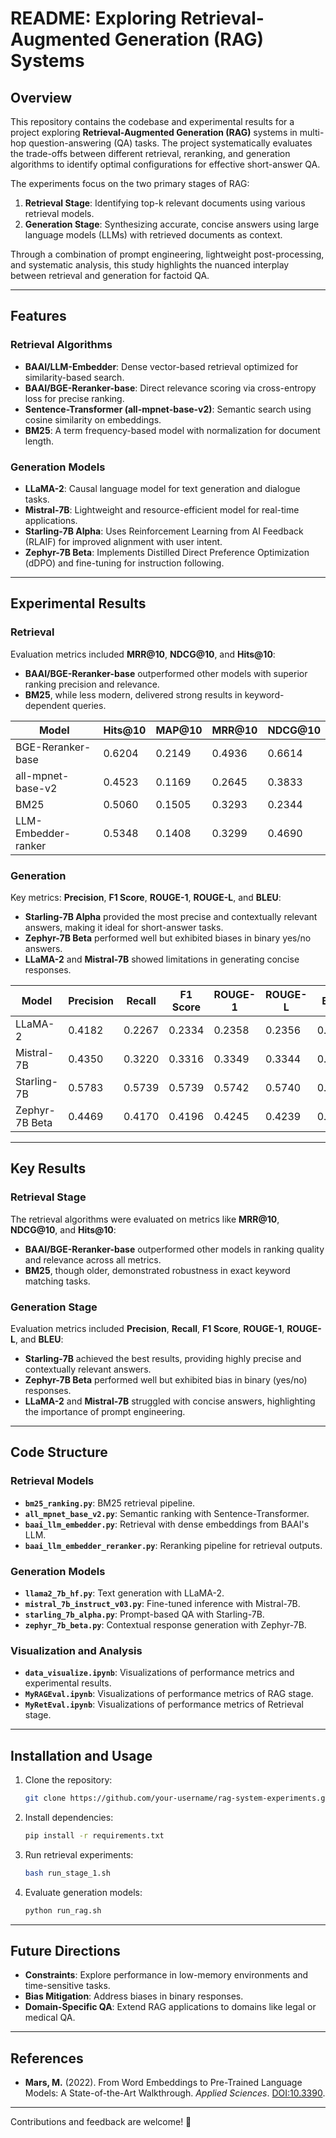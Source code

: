 # README: Exploring Retrieval-Augmented Generation (RAG) Systems

## Overview

This repository contains the codebase and experimental results for a project exploring **Retrieval-Augmented Generation (RAG)** systems in multi-hop question-answering (QA) tasks. The project systematically evaluates the trade-offs between different retrieval, reranking, and generation algorithms to identify optimal configurations for effective short-answer QA.

The experiments focus on the two primary stages of RAG:
1. **Retrieval Stage**: Identifying top-k relevant documents using various retrieval models.
2. **Generation Stage**: Synthesizing accurate, concise answers using large language models (LLMs) with retrieved documents as context.

Through a combination of prompt engineering, lightweight post-processing, and systematic analysis, this study highlights the nuanced interplay between retrieval and generation for factoid QA.

---

## Features

### Retrieval Algorithms
- **BAAI/LLM-Embedder**: Dense vector-based retrieval optimized for similarity-based search.
- **BAAI/BGE-Reranker-base**: Direct relevance scoring via cross-entropy loss for precise ranking.
- **Sentence-Transformer (all-mpnet-base-v2)**: Semantic search using cosine similarity on embeddings.
- **BM25**: A term frequency-based model with normalization for document length.

### Generation Models
- **LLaMA-2**: Causal language model for text generation and dialogue tasks.
- **Mistral-7B**: Lightweight and resource-efficient model for real-time applications.
- **Starling-7B Alpha**: Uses Reinforcement Learning from AI Feedback (RLAIF) for improved alignment with user intent.
- **Zephyr-7B Beta**: Implements Distilled Direct Preference Optimization (dDPO) and fine-tuning for instruction following.

---
## Experimental Results

### Retrieval
Evaluation metrics included **MRR@10**, **NDCG@10**, and **Hits@10**:
- **BAAI/BGE-Reranker-base** outperformed other models with superior ranking precision and relevance.
- **BM25**, while less modern, delivered strong results in keyword-dependent queries.

| Model                 | Hits@10 | MAP@10 | MRR@10 | NDCG@10 |
|-----------------------|---------|--------|--------|---------|
| BGE-Reranker-base     | 0.6204  | 0.2149 | 0.4936 | 0.6614  |
| all-mpnet-base-v2     | 0.4523  | 0.1169 | 0.2645 | 0.3833  |
| BM25                  | 0.5060  | 0.1505 | 0.3293 | 0.2344  |
| LLM-Embedder-ranker   | 0.5348  | 0.1408 | 0.3299 | 0.4690  |

### Generation
Key metrics: **Precision**, **F1 Score**, **ROUGE-1**, **ROUGE-L**, and **BLEU**:
- **Starling-7B Alpha** provided the most precise and contextually relevant answers, making it ideal for short-answer tasks.
- **Zephyr-7B Beta** performed well but exhibited biases in binary yes/no answers.
- **LLaMA-2** and **Mistral-7B** showed limitations in generating concise responses.

| Model          | Precision | Recall | F1 Score | ROUGE-1 | ROUGE-L | BLEU   |
|----------------|-----------|--------|----------|---------|---------|--------|
| LLaMA-2        | 0.4182    | 0.2267 | 0.2334   | 0.2358  | 0.2356  | 0.0554 |
| Mistral-7B     | 0.4350    | 0.3220 | 0.3316   | 0.3349  | 0.3344  | 0.0731 |
| Starling-7B    | 0.5783    | 0.5739 | 0.5739   | 0.5742  | 0.5740  | 0.1043 |
| Zephyr-7B Beta | 0.4469    | 0.4170 | 0.4196   | 0.4245  | 0.4239  | 0.0529 |

---

## Key Results

### Retrieval Stage
The retrieval algorithms were evaluated on metrics like **MRR@10**, **NDCG@10**, and **Hits@10**:
- **BAAI/BGE-Reranker-base** outperformed other models in ranking quality and relevance across all metrics.
- **BM25**, though older, demonstrated robustness in exact keyword matching tasks.

### Generation Stage
Evaluation metrics included **Precision**, **Recall**, **F1 Score**, **ROUGE-1**, **ROUGE-L**, and **BLEU**:
- **Starling-7B** achieved the best results, providing highly precise and contextually relevant answers.
- **Zephyr-7B Beta** performed well but exhibited bias in binary (yes/no) responses.
- **LLaMA-2** and **Mistral-7B** struggled with concise answers, highlighting the importance of prompt engineering.

---

## Code Structure

### Retrieval Models
- **`bm25_ranking.py`**: BM25 retrieval pipeline.
- **`all_mpnet_base_v2.py`**: Semantic ranking with Sentence-Transformer.
- **`baai_llm_embedder.py`**: Retrieval with dense embeddings from BAAI's LLM.
- **`baai_llm_embedder_reranker.py`**: Reranking pipeline for retrieval outputs.

### Generation Models
- **`llama2_7b_hf.py`**: Text generation with LLaMA-2.
- **`mistral_7b_instruct_v03.py`**: Fine-tuned inference with Mistral-7B.
- **`starling_7b_alpha.py`**: Prompt-based QA with Starling-7B.
- **`zephyr_7b_beta.py`**: Contextual response generation with Zephyr-7B.

### Visualization and Analysis
- **`data_visualize.ipynb`**: Visualizations of performance metrics and experimental results.
- **`MyRAGEval.ipynb`**: Visualizations of performance metrics of RAG stage.
- **`MyRetEval.ipynb`**: Visualizations of performance metrics of Retrieval stage.
---

## Installation and Usage

1. Clone the repository:
   ```bash
   git clone https://github.com/your-username/rag-system-experiments.git
   ```
2. Install dependencies:
   ```bash
   pip install -r requirements.txt
   ```
3. Run retrieval experiments:
   ```bash
   bash run_stage_1.sh
   ```
4. Evaluate generation models:
   ```bash
   python run_rag.sh
   ```

---

## Future Directions

- **Constraints**: Explore performance in low-memory environments and time-sensitive tasks.
- **Bias Mitigation**: Address biases in binary responses.
- **Domain-Specific QA**: Extend RAG applications to domains like legal or medical QA.

---

## References
- **Mars, M.** (2022). From Word Embeddings to Pre-Trained Language Models: A State-of-the-Art Walkthrough. *Applied Sciences*. [DOI:10.3390](https://doi.org/10.3390).

---

Contributions and feedback are welcome! 🚀
